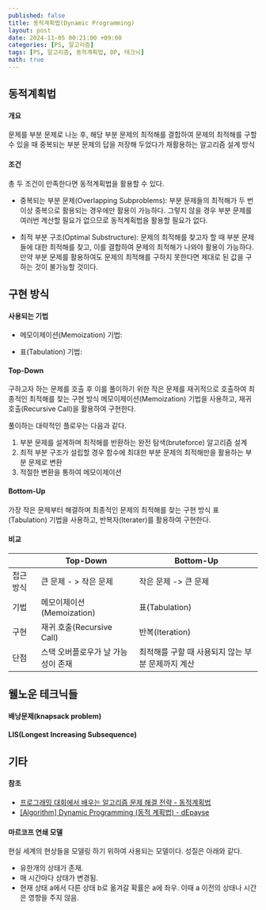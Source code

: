 ```yaml
---
published: false
title: 동적계획법(Dynamic Programming)
layout: post
date: 2024-11-05 00:21:00 +09:00
categories: [PS, 알고리즘]
tags: [PS, 알고리즘, 동적계획법, DP, 테크닉]
math: true
---
```


## **동적계획법** ##

#### **개요** ####
문제를 부분 문제로 나눈 후, 해당 부분 문제의 최적해를 결합하여 문제의 최적해를 구할 수 있을 때
중복되는 부분 문제의 답을 저장해 두었다가 재활용하는 알고리즘 설계 방식

#### **조건** ####
총 두 조건이 만족한다면 동적계획법을 활용할 수 있다.

- 중복되는 부분 문제(Overlapping Subproblems): 
  부분 문제들의 최적해가 두 번 이상 중복으로 활용되는 경우에만 활용이 가능하다. 
  그렇지 않을 경우 부분 문제를 여러번 계산할 필요가 없으므로 동적계획법을 활용할 필요가 없다.

- 최적 부분 구조(Optimal Substructure):
  문제의 최적해를 찾고자 할 때 부분 문제들에 대한 최적해를 찾고, 이를 결합하여 문제의 최적해가 나와야 활용이 가능하다.
  만약 부분 문제를 활용하여도 문제의 최적해를 구하지 못한다면 제대로 된 값을 구하는 것이 불가능할 것이다.

## **구현 방식** ##

#### **사용되는 기법** ####
- 메모이제이션(Memoization) 기법:

- 표(Tabulation) 기법:

#### **Top-Down** ####
구하고자 하는 문제를 호출 후 이를 풀이하기 위한 작은 문제를 재귀적으로 호출하여 최종적인 최적해를 찾는 구현 방식
메모이제이션(Memoization) 기법을 사용하고, 재귀 호출(Recursive Call)을 활용하여 구현한다.

풀이하는 대략적인 플로우는 다음과 같다.
1. 부분 문제를 설계하며 최적해를 반환하는 완전 탐색(bruteforce) 알고리즘 설계
2. 최적 부분 구조가 설립할 경우 함수에 최대한 부분 문제의 최적해만을 활용하는 부분 문제로 변환
3. 적절한 변환을 통하여 메모이제이션

#### **Bottom-Up** ####
가장 작은 문제부터 해결하며 최종적인 문제의 최적해를 찾는 구현 방식
표(Tabulation) 기법을 사용하고, 반복자(Iterater)를 활용하여 구현한다.

#### **비교** ####

|  | Top-Down | Bottom-Up |
| -- | -- | -- |
| 접근 방식 | 큰 문제 - > 작은 문제| 작은 문제 -> 큰 문제 |
| 기법 | 메모이제이션(Memoization) | 표(Tabulation) |
| 구현 | 재귀 호출(Recursive Call) | 반복(Iteration) |
| 단점 | 스택 오버플로우가 날 가능성이 존재 | 최적해를 구할 때 사용되지 않는 부분 문제까지 계산 |

## **웰노운 테크닉들** ##

#### **배낭문제(knapsack problem)** ####

#### **LIS(Longest Increasing Subsequence)** ####

## **기타** ##

#### **참조** ####
- [프로그래밍 대회에서 배우는 알고리즘 문제 해결 전략 - 동적계획법](https://product.kyobobook.co.kr/detail/S000001032946)
- [[Algorithm] Dynamic Programming (동적 계획법) - dEpayse](https://medium.com/depayse/algorithm-dynamic-programming-%EB%8F%99%EC%A0%81-%EA%B3%84%ED%9A%8D%EB%B2%95-2484e5cb82bd)

#### **마르코프 연쇄 모델** ####

현실 세계의 현상들을 모델링 하기 위하여 사용되는 모델이다. 성질은 아래와 같다.

- 유한개의 상태가 존재.
- 매 시간마다 상태가 변경됨.
- 현재 상태 a에서 다른 상태 b로 옮겨갈 확률은 a에 좌우. 이때 a 이전의 상태나 시간은 영향을 주지 않음.
